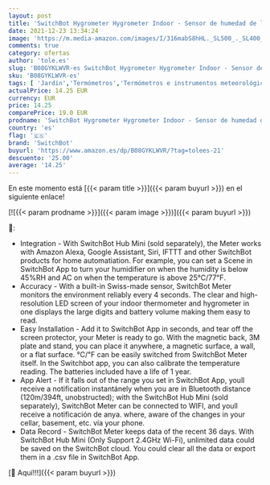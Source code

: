 ```yaml
---
layout: post
title: 'SwitchBot Hygrometer Hygrometer Indoor - Sensor de humedad de la temperatura  Add Hub Plus / Mini compatible con Alexa  Google Home  HomePod  IFTTT'
date: 2021-12-23 13:34:24
image: 'https://m.media-amazon.com/images/I/316mabS8hHL._SL500_._SL400_.jpg'
comments: true
category: ofertas
author: 'tole.es'
slug: 'B08GYKLWVR-es SwitchBot Hygrometer Hygrometer Indoor - Sensor de humedad...'
sku: 'B08GYKLWVR-es'
tags: [ 'Jardín','Termómetros','Termómetros e instrumentos meteorológicos','alexa','google','home','ifttt','switchbot', ]
actualPrice: 14.25 EUR
currency: EUR
price: 14.25
comparePrice: 19.0 EUR
prodname: 'SwitchBot Hygrometer Hygrometer Indoor - Sensor de humedad de la temperatura  Add Hub Plus / Mini compatible con Alexa  Google Home  HomePod  IFTTT'
country: 'es'
flag: '🇪🇸'
brand: 'SwitchBot'
buyurl: 'https://www.amazon.es/dp/B08GYKLWVR/?tag=tolees-21'
descuento: '25.00'
average: '14.25'
---
```


En este momento está [{{< param title >}}]({{< param buyurl >}}) en el siguiente enlace!

[![{{< param prodname >}}]({{< param image >}})]({{< param buyurl >}})

🔎:

- Integration - With SwitchBot Hub Mini (sold separately), the Meter works with Amazon Alexa, Google Assistant, Siri, IFTTT and other SwitchBot products for home automatiation. For example, you can set a Scene in SwitchBot App to turn your humidifier on when the humidity is below 45%RH and AC on when the temperature is above 25℃/77℉.
- Accuracy - With a built-in Swiss-made sensor, SwitchBot Meter monitors the environment reliably every 4 seconds. The clear and high-resolution LED screen of your indoor thermometer and hygrometer in one displays the large digits and battery volume making them easy to read.
- Easy Installation - Add it to SwitchBot App in seconds, and tear off the screen protector, your Meter is ready to go. With the magnetic back, 3M plate and stand, you can place it anywhere, a magnetic surface, a wall, or a flat surface. ℃/℉ can be easily switched from SwitchBot Meter itself. In the Switchbot app, you can also calibrate the temperature reading. The batteries included have a life of 1 year.
- App Alert - If it falls out of the range you set in SwitchBot App, youll receive a notification instantánely when you are in Bluetooth distance (120m/394ft, unobstructed); with the SwitchBot Hub Mini (sold separately), SwitchBot Meter can be connected to WIFI, and youll receive a notificación de anya. where, aware of the changes in your cellar, basement, etc. vía your phone.
- Data Record - SwitchBot Meter keeps data of the recent 36 days. With SwitchBot Hub Mini (Only Support 2.4GHz Wi-Fi), unlimited data could be saved on the SwitchBot cloud. You could clear all the data or export them in a .csv file in SwitchBot App.

[🛒 Aquí!!!]({{< param buyurl >}})
